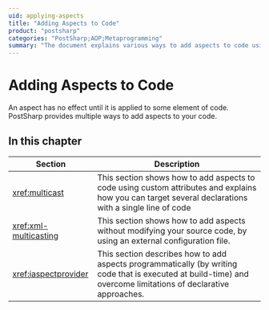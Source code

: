 ```yaml
---
uid: applying-aspects
title: "Adding Aspects to Code"
product: "postsharp"
categories: "PostSharp;AOP;Metaprogramming"
summary: "The document explains various ways to add aspects to code using PostSharp, including using custom attributes, external configuration files, and programmatically at build-time."
---
```

# Adding Aspects to Code

An aspect has no effect until it is applied to some element of code. PostSharp provides multiple ways to add aspects to your code.


## In this chapter

| Section | Description |
|---------|-------------|
| <xref:multicast> | This section shows how to add aspects to code using custom attributes and explains how you can target several declarations with a single line of code |
| <xref:xml-multicasting> | This section shows how to add aspects without modifying your source code, by using an external configuration file. |
| <xref:iaspectprovider> | This section describes how to add aspects programmatically (by writing code that is executed at build-time) and overcome limitations of declarative approaches. |


